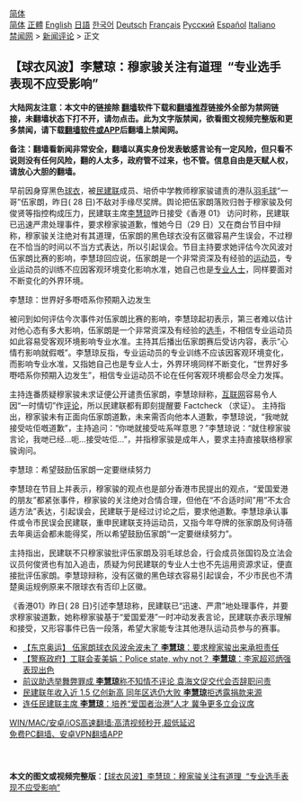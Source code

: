  <!-- 面包屑导航 --> <div class="breadcrumb"><!-- GTranslate: https://gtranslate.io/ -->  <div class="switcher notranslate">  <div class="selected">  <a href="#" onclick="return false;"> 简体</a>  </div>  <div class="option">  <a href="https://www.bannedbook.org" onclick="doGTranslate('zh-CN|zh-CN');jQuery('div.switcher div.selected a').html(jQuery(this).html());return false;" title="简体中文" class="nturl selected"> 简体</a>  <a href="https://www.bannedbook.org/zh-tw/" onclick="doGTranslate('zh-CN|zh-TW');jQuery('div.switcher div.selected a').html(jQuery(this).html());return false;" title="繁體中文" class="nturl"> 正體</a>  <a href="https://www.bannedbook.org/en/" onclick="doGTranslate('zh-CN|en');jQuery('div.switcher div.selected a').html(jQuery(this).html());return false;" title="English" class="nturl"> English</a>  <a href="https://www.bannedbook.org/ja/" onclick="doGTranslate('zh-CN|ja');jQuery('div.switcher div.selected a').html(jQuery(this).html());return false;" title="日本語" class="nturl"> 日語</a>  <a href="https://www.bannedbook.org/ko/" onclick="doGTranslate('zh-CN|ko');jQuery('div.switcher div.selected a').html(jQuery(this).html());return false;" title="한국어" class="nturl"> 한국어</a>  <a href="https://www.bannedbook.org/de/" onclick="doGTranslate('zh-CN|de');jQuery('div.switcher div.selected a').html(jQuery(this).html());return false;" title="Deutsch" class="nturl"> Deutsch</a>  <a href="https://www.bannedbook.org/fr/" onclick="doGTranslate('zh-CN|fr');jQuery('div.switcher div.selected a').html(jQuery(this).html());return false;" title="Français" class="nturl"> Français</a>  <a href="https://www.bannedbook.org/ru/" onclick="doGTranslate('zh-CN|ru');jQuery('div.switcher div.selected a').html(jQuery(this).html());return false;" title="Русский" class="nturl"> Русский</a>  <a href="https://www.bannedbook.org/es/" onclick="doGTranslate('zh-CN|es');jQuery('div.switcher div.selected a').html(jQuery(this).html());return false;" title="Español" class="nturl"> Español</a>  <a href="https://www.bannedbook.org/it/" onclick="doGTranslate('zh-CN|it');jQuery('div.switcher div.selected a').html(jQuery(this).html());return false;" title="Italiano" class="nturl"> Italiano</a>  </div>  </div>      <div class='breadcrumb-sub'><!-- Breadcrumb NavXT 6.3.0 --> <a href="https://www.bannedbook.org/" class="home">禁闻网</a> &gt; <a href="https://www.bannedbook.org/bnews/comments/" class="category">新闻评论</a> &gt; 正文</div></div><h2>【球衣风波】李慧琼：穆家骏关注有道理  “专业选手表现不应受影响”</h2> <p class="notice"><b>大陆网友注意：本文中的链接除 <a href="https://github.com/bannedbook/fanqiang" >翻墙</a>软件下载和<a href="https://github.com/killgcd/justmysocks/blob/master/README.md">翻墙推荐</a>链接外全部为禁网链接，未翻墙状态下打不开，请勿点击。此为文字版禁闻，欲看图文视频完整版和更多禁闻，请下载<a href="https://github.com/bannedbook/fanqiang">翻墙软件或APP</a>后翻墙上禁闻网。</p><p>备注：翻墙看新闻非常安全，翻墙以真实身份发表敏感言论有一定风险，但只看不说则没有任何风险，翻的人太多，政府管不过来，也不管。信息自由是天赋人权，请放心大胆的翻墙。</b></p>  <div class="entry">  <p>早前因身穿黑色<a href="https://www.bannedbook.org/bnews/tag/%E7%90%83%E8%A1%A3/" class="st_tag internal_tag" rel="tag" title="标签 球衣 下的日志">球衣</a>，被<a href="https://www.bannedbook.org/bnews/tag/%e6%b0%91%e5%bb%ba%e8%81%94/" class="st_tag internal_tag" rel="tag" title="标签 民建联 下的日志">民建联</a>成员、培侨中学教师穆家骏谴责的港队<a href="https://www.bannedbook.org/bnews/tag/%E7%BE%BD%E6%AF%9B%E7%90%83/" class="st_tag internal_tag" rel="tag" title="标签 羽毛球 下的日志">羽毛球</a>“一哥”伍家朗，昨日( 28 日)不敌对手缘尽奖牌。舆论把伍家朗落败归咎于穆家骏及何俊贤等指控构成压力，民建联主席<a href="https://www.bannedbook.org/bnews/tag/%E6%9D%8E%E6%85%A7%E7%90%BC/" class="st_tag internal_tag" rel="tag" title="标签 李慧琼 下的日志">李慧琼</a>昨日接受《香港 01》 访问时称，民建联已迅速严肃处理事件，要求穆家骏道歉，惟她今日（29 日）又在商台节目中辩称，穆家骏关注绝对有其道理，伍家朗的黑色球衣没有区徽容易产生误会，不过穆在不恰当的时间以不当方式表达，所以引起误会。节目主持要求她评估今次风波对伍家朗比赛的影响，李慧琼回应说，伍家朗是一个非常资深及有经验的<a href="https://www.bannedbook.org/bnews/tag/%E8%BF%90%E5%8A%A8%E5%91%98/" class="st_tag internal_tag" rel="tag" title="标签 运动员 下的日志">运动员</a>，专业运动员的训练不应因客观环境变化影响水准，她自己也是<a href="https://www.bannedbook.org/bnews/tag/%E4%B8%93%E4%B8%9A%E4%BA%BA%E5%A3%AB/" class="st_tag internal_tag" rel="tag" title="标签 专业人士 下的日志">专业人士</a>，同样要面对不断变化的外界环境。</p> <p>李慧琼：世界好多嘢唔系你预期入边发生</p>  <p>被问到如何评估今次事件对伍家朗比赛的影响，李慧琼起初表示，第三者难以估计对他心态有多大影响，伍家朗是一个非常资深及有经验的<a href="https://www.bannedbook.org/bnews/tag/%E9%80%89%E6%89%8B/" class="st_tag internal_tag" rel="tag" title="标签 选手 下的日志">选手</a>，不相信专业运动员如此容易受客观环境影响专业水准。主持其后播出伍家朗赛后受访内容，表示“心情冇影响就假嘅”。李慧琼反指，专业运动员的专业训练不应该因客观环境变化，而影响专业水准，又指她自己也是专业人士，外界环境同样不断变化，“世界好多嘢唔系你预期入边发生”，相信专业运动员不论在任何客观环境都会尽全力发挥。</p> <p>主持连番质疑穆家骏未求证便公开谴责伍家朗，李慧琼辩称，<a href="https://www.bannedbook.org/bnews/tag/%e4%ba%92%e8%81%94%e7%bd%91/" class="st_tag internal_tag" rel="tag" title="标签 互联网 下的日志">互联网</a>容易令人因“一时情切”作<span class='wp_keywordlink_affiliate'><a href="https://www.bannedbook.org/bnews/comments/" title="新闻评论" target="_blank">评论</a></span>，所以民建联都有即刻提醒要 Factcheck （求证）。 主持指出，穆家骏未有正面向伍家朗道歉，未来需否向他本人道歉，李慧琼说，“我哋就接受咗佢嘅道歉”，主持追问：“你哋就接受咗系咩意思？”李慧琼说：“就住穆家骏言论，我哋已经&#8230;呃&#8230;接受咗佢&#8230;”，并指穆家骏是成年人，要求主持直接联络穆家骏询问。</p>  <p>李慧琼：希望鼓励伍家朗一定要继续努力</p> <p>李慧琼在节目上并表示，穆家骏的观点也是部分香港市民提出的观点，“爱国爱港的朋友”都紧张事件，穆家骏的关注绝对合情合理，但他在“不合适时间”用“不太合适方法”表达，引起误会，民建联于是经过讨论之后，要求他道歉。李慧琼承认事件或令市民误会民建联，重申民建联支持运动员，又指今年夺牌的张家朗及何诗蓓去年奥运会都未能得奖，所以希望鼓励伍家朗“一定要继续努力”。</p>  <p>主持指出，民建联不只穆家骏批评伍家朗及羽毛球总会，行会成员张国钧及立法会议员何俊贤也有加入追击，质疑为何民建联的专业人士也不先运用资源求证，便直接批评伍家朗。李慧琼辩称，没有区徽的黑色球衣容易引起误会，不少市民也不清楚奥运规例原来不限球衣有否印上区徽。</p> <p>《香港01》昨日( 28 日)引述李慧琼称，民建联已“迅速、严肃”地处理事件，并要求穆家骏道歉，她称穆家骏基于“爱国爱港”一时冲动发表言论，民建联亦表示理解和接受，又形容事件已告一段落，希望大家能专注其他港队运动员参与的赛事。</p>  <ul class='op-related-articles' title='相关阅读'> <li><a href='https://www.bannedbook.org/bnews/comments/20210727/1595254.html' target='_blank'>【东京奥运】 伍家朗球衣风波余波未了 <b>李慧琼</b>：要求穆家骏出来承担责任</a></li> <li><a href='https://www.bannedbook.org/bnews/comments/20210626/1574947.html' target='_blank'>【警察政府】工联会麦美娟：Police state, why not？ <b>李慧琼</b>：李家超邓炳强表现出色</a></li> <li><a href='https://www.bannedbook.org/bnews/comments/20210513/1545860.html' target='_blank'>前议助选举舞弊罪成 <b>李慧琼</b>称不知情不评论 袁海文促交代会否辞职问责</a></li> <li><a href='https://www.bannedbook.org/bnews/comments/20210510/1543519.html' target='_blank'>民建联年收入近 1.5 亿创新高 同年区选仍大败 <b>李慧琼</b>拒透露捐款来源</a></li> <li><a href='https://www.bannedbook.org/bnews/comments/20210428/1535165.html' target='_blank'>连任民建联主席 <b>李慧琼</b>：培养“爱国者治港”人才 冀争更多立会议席</a></li> </ul> <p class="texttj"> <a href="https://github.com/bannedbook/fanqiang/wiki/V2ray%E6%9C%BA%E5%9C%BA" target="_blank">WIN/MAC/安卓/iOS高速翻墙:高清视频秒开,超低延迟</a><br/> <a href="https://github.com/bannedbook/fanqiang/wiki/%E7%A6%81%E9%97%BB%E7%BD%91%E5%AE%89%E5%8D%93%E7%BF%BB%E5%A2%99%E6%96%B0%E9%97%BBAPP" target="_blank">免费PC翻墙、安卓VPN翻墙APP</a></p><p> </p><a name='sharetosocial'></a>  <div style="margin-bottom:5px;padding-bottom:5px;clear:both"> <div id="archive-pix-1" class="banner-ads"> <!-- AuctionX Display platform tag START --> <div id="26318x728x90x621x_ADSLOT2" clicktrack="%%CLICK_URL_ESC%%"></div> <!-- AuctionX Display platform tag END --> </div> <div id="archive-pix-2" class="banner-ads"> <!-- AuctionX Display platform tag START --> <div id="26315x300x250x621x_ADSLOT2" clicktrack="%%CLICK_URL_ESC%%"></div> <!-- AuctionX Display platform tag END --> </div> </div>  <div id="archive-pix-1" class="banner-ads"> <!-- AuctionX Display platform tag START --> <div id="26318x728x90x621x_ADSLOT3" clicktrack="%%CLICK_URL_ESC%%"></div> <!-- AuctionX Display platform tag END --> </div> <div><b>本文的图文或视频完整版</b>：<a href='https://www.bannedbook.org/bnews/comments/20210729/1596440.html'>【球衣风波】李慧琼：穆家骏关注有道理  “专业选手表现不应受影响”</a></div>  </div><!--END ENTRY--> 